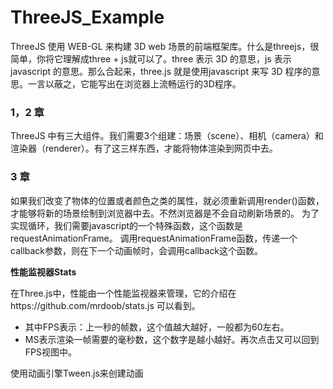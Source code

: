 # ThreeJS_Example
ThreeJS 使用 WEB-GL 来构建 3D web 场景的前端框架库。什么是threejs，很简单，你将它理解成three + js就可以了。three 表示 3D 的意思，js 表示 javascript 的意思。那么合起来，three.js 就是使用javascript 来写 3D 程序的意思。一言以蔽之，它能写出在浏览器上流畅运行的3D程序。

### 1，2 章
ThreeJS 中有三大组件。我们需要3个组建：场景（scene）、相机（camera）和渲染器（renderer）。有了这三样东西，才能将物体渲染到网页中去。

### 3 章
如果我们改变了物体的位置或者颜色之类的属性，就必须重新调用render()函数，才能够将新的场景绘制到浏览器中去。不然浏览器是不会自动刷新场景的。
为了实现循环，我们需要javascript的一个特殊函数，这个函数是requestAnimationFrame。
调用requestAnimationFrame函数，传递一个callback参数，则在下一个动画帧时，会调用callback这个函数。


**性能监视器Stats**

在Three.js中，性能由一个性能监视器来管理，它的介绍在https://github.com/mrdoob/stats.js 可以看到。
- 其中FPS表示：上一秒的帧数，这个值越大越好，一般都为60左右。
- MS表示渲染一帧需要的毫秒数，这个数字是越小越好。再次点击又可以回到FPS视图中。

使用动画引擎Tween.js来创建动画